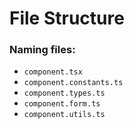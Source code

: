 # File Structure

### Naming files:

- `component.tsx`
- `component.constants.ts`
- `component.types.ts`
- `component.form.ts`
- `component.utils.ts`